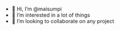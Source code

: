 - 👋 Hi, I’m @maisumpi
- 👀 I’m interested in a lot of things
- 💞️ I’m looking to collaborate on any project
  
<!---
maisumpi/maisumpi is a ✨ special ✨ repository because its `README.md` (this file) appears on your GitHub profile.
You can click the Preview link to take a look at your changes.
--->
